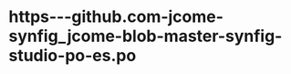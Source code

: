 https---github.com-jcome-synfig_jcome-blob-master-synfig-studio-po-es.po
========================================================================